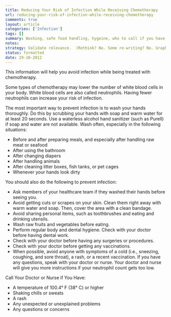 ```yaml
---
title: Reducing Your Risk of Infection While Receiving Chemotherapy
url: reducing-your-risk-of-infection-while-receiving-chemotherapy
comments: true
layout: article
categories: ['Infection']
tags: []
summary: Washing, safe food handling, hygeine, who to call if you have problems.
notes:
strategy: Validate relevance.  (Rethink? No. Some re-writing? No. Graphics or diagrams? No. Photography? No. Podcast or audio? Yes. Video? No)
status: formatted
date: 29-10-2012
---
```

This information will help you avoid infection while being treated with chemotherapy.

Some types of chemotherapy may lower the number of white blood cells in your body. White blood cells are also called neutrophils. Having fewer neutrophils can increase your risk of infection. 

The most important way to prevent infection is to wash your hands thoroughly. Do this by scrubbing your hands with soap and warm water for at least 20 seconds. Use a waterless alcohol hand sanitizer (such as Purell) if soap and water are not available. Wash often, especially in the following situations: 

* Before and after preparing meals, and especially after handling raw meat or seafood
* After using the bathroom
* After changing diapers
* After handling animals
* After cleaning litter boxes, fish tanks, or pet cages 
* Whenever your hands look dirty

You should also do the following to prevent infection:

* Ask members of your healthcare team if they washed their hands before seeing you. 
* Avoid getting cuts or scrapes on your skin. Clean them right away with warm water and soap. Then, cover the area with a clean bandage.
* Avoid sharing personal items, such as toothbrushes and eating and drinking utensils.
* Wash raw fruits and vegetables before eating.
* Perform regular body and dental hygiene. Check with your doctor before having dental work.
* Check with your doctor before having any surgeries or procedures.
* Check with your doctor before getting any vaccinations.
* When possible, avoid anyone with symptoms of a cold (i.e., sneezing, coughing, and sore throat), a rash, or a recent vaccination. If you have any questions, speak with your doctor or nurse.
Your doctor and nurse will give you more instructions if your neutrophil count gets too low.

Call Your Doctor or Nurse if You Have:

* A temperature of 100.4&deg; F (38&deg; C) or higher
* Shaking chills or sweats
* A rash 
* Any unexpected or unexplained problems
* Any questions or concerns